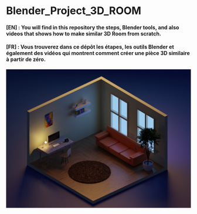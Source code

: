 # Blender_Project_3D_ROOM

#### [EN] : You will find in this repository the steps, Blender tools, and also videos that shows how to make similar 3D Room from scratch.

#### [FR] : Vous trouverez dans ce dépôt les étapes, les outils Blender et également des vidéos qui montrent comment créer une pièce 3D similaire à partir de zéro.

![alt text](https://github.com/Hamza9696/Blender_Project_3D_ROOM/blob/main/img/3DROOM_Night_Camera.png)
